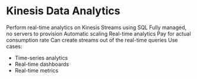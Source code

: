 # Kinesis Data Analytics

Perform real-time analytics on Kinesis Streams using SQL
Fully managed, no servers to provision
Automatic scaling
Real-time analytics
Pay for actual consumption rate
Can create streams out of the real-time queries
Use cases:
- Time-series analytics
- Real-time dashboards
- Real-time metrics